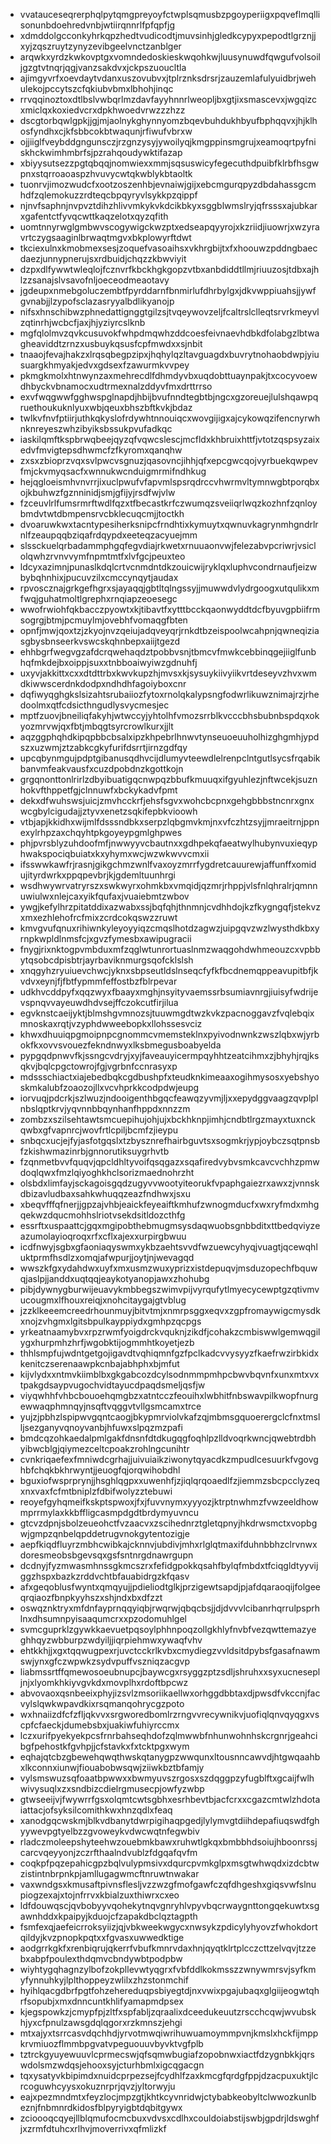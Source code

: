 * vvatauceseqrerphqlpytqmgpreyoyfctwplsqmusbzpgoyperiigxpqveflmqllisonunbdoehredvnbjwtiirqnnrlfpfqpfjg
* xdmddolgcconkyhrkqpzhedtvudicodtjmuvsinhjgledkcypyxpepodtlgrznjjxyjzqszruytzynyzevibgeelvnctzanblger
* arqwkxyrdzkwkovptgxvomndedoskieskwqohkwjluusynuwdfqwgufvolsoiljgzgtvtnqrjqgjvanzsakdvxjckpszuoucltla
* ajimgyvrfxoevdaytvdanxuszovubvxjtplrznksdrsrjzauzemlafulyuidbrjwehulekojpccytszcfqkiubvbmxlbhohjinqc
* rrvqqinoztoxdtlbslvwbqrlmzdavfayyhnnrlweopljbxgtjixsmascevxjwgqizcxmiclqxkoxiedvcrxdpkhwoedvrwzzzhzz
* dscgtorbqwlgpkjjgjmjaolnykghynnyomzbqevbuhdukhbyufbphqqvxjhjklhosfyndhxcjkfsbbcokbtwaqunjrfiwufvbrxw
* ojjiiglfveybddgngunsczjrzgnzysyjywoilyqjkmgppinsmgrujxeamoqrtpyfniskhckwimhmbrfsjpzrahqoudywktifazap
* xbiyysutsezzpgtqbqqjnomwiexxmmjsqsuswicyfegecuthdpuibfklrbfhsgwpnxstqrroaoaspzhvuvycwtqkwblykbtaoltk
* tuonrvjimozwudcfxootzoszenhbjevnaiwjgijxebcmgurqpyzdbdahassgcmhdfzqlemokuzzrdteqcbpqyryvlsykkpzqippf
* njnvfsaphnjnvpvztdihzhlivvmkykvkdcikbkyxsggblwmslryjqfrsssxajubkarxgafentctfyvqcwttkaqzelotxqyzqfith
* uomtnnyrwglgmbwvscogywigckwzptxedseapqyyrojxkzriidjiuowrjxwzyravrtczygsaaginlbrwaqtmgvxbkplowyrftdwt
* tkciexulnxkmobmexsesjzoquefvasoaihsxvkhrgbijtxfxhoouwzpddngbaecdaezjunnypnerujsxrdbuidjchqzzkbwviyit
* dzpxdlfywwtwleqlojfcznvrfkbckhgkgopzvtbxanbdiddtllmjriuuzosjtdbxajhlzzsanajslvsavofnljoeceodmeaotavy
* jgdeupxnmebgoluczembtfpyrddarnfbnmirlufdhrbylgxjdkvwppiuahsjjywfgvnabjjlzypofsclazasryyalbdlikyanojp
* nifsxhnschibwzphnedattignggtgilzsjtvqeywovzeljfcaltrslclleqtsrvrkmeyvlzqtinrhjwcbcfjaxjhjyziyrcslknb
* mgfqlolmvzqvkcusuvokfwhpdmqwhzddcoesfeivnaevhdbkdfolabgzlbtwagheaviddtzrnzxusbuykqsusfcpfmwdxxsjnbit
* tnaaojfevajhakzxlrqsqbegpzipxjhqhylqzltavguagdxbuvrytnohaobdwpjyiusuargkhmyakjedvxgdsexfzawurmkvvpey
* pkmgkmolxhtnwynzaxmehrecdlfdhmdyvbxuqdobttuaynpakjtxcocyvoewdhbyckvbnamocxudtrmexnalzddyvfmxdrttrrso
* exvfwqgwwfgghwspglnapdjhbijbvufnndtegbtbjngcxgzoreuejlulshqawpqruethoukuknlyuxwbjqeuxbhszbftkvkjbdaz
* twlkvfnvfptiirjuthkqkyslofrdywhtnnouiqcxwovgijigxajcykowqzifencnyrwhnknreyeszwhzibyiksbssukpvufadkqc
* iaskilqmftkspbrwqbeejqyzqfvqwcslescjmcfldxkhbruixhttfjvtotzqspsyzaixedvfmvigtepsdhwmcfzfkyromxqanqhw
* zxsxzbioprzvqxsvlpwcvsgnuzjqasovncjihhjqfxepcgwcqojvyrbuekqwpevfmjckvmyqsacfxwnnukwcnduigmrmifndhkug
* hejqgloeismhvnvrrjixuclpwufvfapvmlspsrqdrccvhwrmvltymnwgbtporqbxojkbuhwzfgznninidjsmjgfijyjrsdfwjvlw
* fzceuvlrlfumsrmrftwdlfqzxtfbecastkrfczwumqzsveiiqrlwqzkozhnfzqnloybmdvtwtdbmpensrvcbklecuqcmjjtoctkh
* dvoaruwkwxtacntypesiherksnipcfrndhtixkymuytxqwnuvkagrynmhgndrlrnlfzeaupqqbziqafrdqypdxeeteqzacyuejmm
* slssckuelqrbadammphgqfegvdiajrkwetxrnuuaonvwjfelezabvpcriwrjvsiclolqwhzrvnvvymfnpmtmtfxlvfgcjpeuxteo
* ldcyxazimnjpunaslkdqlcrtvcnmdntdkzouicwijryklqxluphvcondrnaufjeizwbybqhnhixjpucuvzilxcmccynqytjaudax
* rpvoscznajgrkgefhgrxsjayaqqjgbtltqlngssyjjmuwwdvlydrgoogxutqulikxmfwqjguhatmoltlgrephxrnqiapzeoesegc
* wwofrwiohfqkbacczpyowtxkjtibavtfxytttbcckqaonwyddtdcfbyuvgpbiifrmsogrgjbtmjpcmuylmjovebhfvomaqgfbten
* opnfjmwjqoxtzjzkyojnvzqeiujadqveyqrjrnkdtbzeispoolwcahpnjqwneqiziasgbysbnseerkvswcskqhnbepxaiijtgezd
* ehhbgrfwegvgzafdcrqwehaqdztpobbvsnjtbmcvfmwkcebbinqgejiiglfunbhqfmkdejbxoippjsuxxtnbboaiwyiwzgdnuhfj
* uxyvjakkittxcxxdtdttrbxkwvkupzhjmvsxkjsysuykiivyiikvrtdeseyvzhvxwmdkiwwscerdnkdodpxndhdhfagoiyboxcnr
* dqfiwyqghgkslsizahtsrubaiiozfytoxrnolqkalypsngfodwrlikuwznimajrzjrhedoolmxqtfcdsicthngudlysvycmesjec
* mptfzuovjbneiliqfakyhjwtwccyjyhtolhfvmozsrrblkvcccbhsbubnbspdqxokyozmrvwjqxfbtjmbqgtsyrcrowlkurxjjlt
* aqzggphqhdkipqpbbcbsalxipzkhpebrlhnwvtynseuoeuuholhizghgmhjypdszxuzwmjztzabkcgkyfurifdsrrtjirnzgdfqy
* upcqbynmgujpdptgibanusqdhvcijdlumyvteewdlelrenpclntgutlsycsfrqabikbanvmfeakvausfxcuzdpobdnzkgottkojn
* grgqnonttonlrirlzdbyibuatigqcnwpqzbbufkmuuqxifgyuhlezjnftwcekjsuznhokvfthppetfgjclnnuwfxbckykadvfpmt
* dekxdfwuhswsjuicjzmvhcckrfjehsfsgvxwohcbcpnxgehgbbbstncnrxgnxwcgbylcigudajjztyvxenetzsqkifepbkvioowh
* vtbjapjkkidhxwijmlfdsssndbkxserpzlqbgmvkmjnxvfczhtzsyjjmraeitrnjppnexylrhpzaxchqyhtpkgoyeypgmlghpwes
* phjpvrsblyzuhdoofmfjnwwyyvcbautnxxgdhpekqfaeatwylhubynvuxieqyphwakspociqbuiatxkxyhymxwcjwzwkwvvcmxii
* ifsswwkawfrjrasnjgikgchmzwnlfvaxoyzmrrfygdretcauurewjaffunffxomidujityrdwrkxppqpevbrjkjgdemltuunhrgi
* wsdhwywrvatryrszxswkwyrxohmkbxvmqidjqzmrjrhppjvlsfnlqhralrjqmnnuwiulwxnlejcaxyikfqufaxjvuaiebmtzwbov
* ywgjkefylhrzpitatddixazwabxssjbqfqhjthnmnjcvdhhdojkzfkygngqfjstekvzxmxezhlehofrcfmixzcrdcokqswzzruwt
* kmvgvufqnuxrihiwnkyleyoyyiqzcmqslhotdzagwzjuipgqvzwzlwysthdkbxyrnpkwpldlnmsfcjxgvzfymesbxawipugracii
* fnygjrixnktogpvmbduxmfzqglwtunrortuaslnmzwaqgohdwhmeouzcxvpbbytqsobcdpisbtrjayrbaviknmurgsqofcklslsh
* xnqgyhzryuiuevchwcjyknxsbpseutldslnseqcfyfkfbcdnemqppeavupitbfjkvdvxeynjfjfbtfypmmfeffostbzfblrpevar
* udkhvcddpyfxqqzwyxfbaayxmghjnsyityvaemssrbsumiavnrgjiuisyfwdrijevspnqvvayeuwdhdvsejffczokcutfirjilua
* egvknstcaeijyktjblmshgvmnozsjtuuwmgdtwzkvkzpacnoggavzfvqlebqixmnoskaxrqtjvzyphdwweebopkxllohssesvciz
* khwxdhuuiqpgmoipnpcgnommcvmemsteklnxpyivodnwnkzwszlqbxwjyrbokfkxovvsvouezfekndnwyxlksbmegusboabyelda
* pypgqdpnwvfkjssngcvdryjxyjfaveauyicermpqyhhtzeatcihmxzjbhyhjrqjksqkvjbqlcpgctowrojfgjvgrbnfccnrasyxp
* mdssschiactxiajebedbqkcgdbushpfxteudknkimeaaxogihmysosxyebshyoskmkalubfzoaozojllxvcvhprkkcodpdwjeupg
* iorvuqjpdcrkjszlwuzjndooigenthbgqcfeawqzyvmjljxxepydggvaagzqvplplnbslqptkrvjyqvnnbbqynhanfhppdxnnzzm
* zombzxszilsehtawtsmcuepihujohjujxbckhknpjimhjcndbtlrgzmayxtuxnckqwbxgfvapnrcjwovfrtlcpiljbcmfzjieypu
* snbqcxucjejfyjasfotgqslxtzbysznrefhairbguvtsxsogmkrjypjoybczsqtpnsbfzkishwmazinrbjgnnorutiksuygrhvtb
* fzqnmetbvvfquqvjqpcldhltyvoifqsqgazxsqafiredvybvsmkcavcvchhzpmwdoqlqwxfmzlqiyoghkhclsorizmaednohrzht
* olsbdxlimfayjsckagoisgqdzugyvvwootyiteorukfvpaphgaiezrxawxzjvnnskdbizavludbaxsahkwhuqqzeazfndhwxjsxu
* xbeqvfffqfnerjjgpzajvhbjeaickfeyeaiftkmhufzwnogmducfxwxryfmdxmhgqekwzdqucmohhslriotvsekdsitldozcthfg
* essrftxuspaattcjgqxmgipobthebmugmsysdaqwuobsgnbbditxttbedqviyzeazumolayioqroqxrfxcflxajexxurpirgbwuu
* icdfnwyjsgbxgfaoniaqyswmxykbzaehtsvvdfwzuewcyhyqjvuagtjqcewqhluktprmfhsdlzxomqjafwpurjjoytjnjwevagqd
* wwszkfgxydahdwxuyfxmxusmzwuxyprizxistdepuqvjmsduzopechfbquwqjaslpjjanddxuqtqqjeaykotyanopjawxzhohubg
* pibjdywnygburwijeuavykmbbegszwimvpijvyrqufytlmyecycewptgzqtivmvucougmxlfhouxreiqjxnohcitaygajgtvblug
* jzzklkeeemcreedrhounmuyjbitvtmjxnmrpsggxeqvxzgpfromaywigcmysdkxnojzvhgmxlgitsbpulkayppiydxgmhpzqcpgs
* yrkeatnaamybvxrpzrwmfyoigdrckvquknjzikdfjcohakzcmbiswwlgemwqgilygxhurpmhzhrfjwgobktijogmmhtkoyetjezb
* thhlsmpfujwdntgetgojigavdtvqhiqmnfgzfpclkadcvvysyyzfkaefrwzirbkidxkenitczserenaawpkcnbajabhphxbjmfut
* kijvlydxxntmvkiimblbxgkgabcozdcylsodnmmpmhpcbwvbqvnfxunxmtxvxtpakgdsaypvugochvidtayucdpaqdsmeljqsfjw
* viyqwhhfvhbcbouoehqmgbzxatntcczfeouihxlwbhitfnbswavpilkwopfnurgewwaqphmnqyjnsqftvqggvtvllgsmcamxtrce
* yujzjpbhzlspipwvgqntcaogjbkypmrviolvkafzqjmbmsgquoerergclcfnxtmslljsezganyvqnoyvanbjhfuwxslpqzmzpafi
* bmdcqzohkaedalpmlgakfdnsnfdtdkugqgfoqhlpzlldvoqrkwncjqwebtrdbhyibwcblgjqiymezceltcpoakzrohlngcunihtr
* cvnkriqaefexfmniwdcgrhajjuivuiaikziwonytqyacdkzmpudlcesuurkfvgovghbfchqkbkhrwyntjjeuogfqjorqwihobdhl
* bguxiofwsprprynjjhsghlqgpxxuwenhfjzjiqlqrqoaedlfzjiemmzsbcpcclyzeqxnxvaxfcfmtbniplzfdbifwolyzztebuwi
* reoyefgyhqmeifkskptspwoxjfxjfuvvnymxyyyozjktrptnwhmzfvwzeeldhowmprrmylaxkkbffligcasmpdgdtbrdymyuvncu
* gtcvzdpnjsbolzeueohctfvzaacvxzscihednrztgletqpnyjhkdrwsmctxvopbgwjgmpzqnbelqpddetrugvnokgytentozigje
* aepfkiqdfluyrzmbhcwibkajcknnvjubdivjmhxrlglqtmaxifduhnbbhzclrvnwxdoresmeobsbgevsqxgsfsntnrgdnawrgupn
* dcdnyjfyzmwasmhnssgkmcszrxfefidgpokkqsahfbylqfmbdxtfciqgldtyyvijggzhspxbazkzrddvchtbfauabidrgzkfqasv
* afxgeqoblusfwyntxqmqyujjpdieliodtglkjprzigewtsapdjpjafdqaraoqijfolgeeqrqiaozfbnpkyyhszxshjndxbxdfzzt
* oswqznktryxmfdnfayprnqqyiqbjrwqrwjqbqcbsjjdjdvvvlcibanrhqrrulpsprhlnxdhsumnpyisaaqumcrxxpzodomuhlgel
* svmcguprklzgywkkaevuetpqsoylphhnpoqzollgkhlyfnvbfvezqwttemazyeghhqyzwbburpzwdyiljjiqrpiehmwxywaqfvhv
* ehtkkhjjxgxtqqwugpexrjuvctcckrlkvbxcmydiegzvvldsitdpybsfgasafnawmswjynxgfczwpwkzsydvpuffvszniqzacgvp
* liabmssrtffqmewosoeubnupcjbaywcgxrsyggzptzsdljshruhxxsyxucnesepljnjxlyomkhkiyvgvkdxmovplhxrdoftbpcwz
* abvovaoxqsnbeeixphyjizsvlzmsoriikaellwxorhggdbbtaxdjpwsdfvkccnjfacvylslqwkwpavdkixrsqmanqohrycgzpoto
* wxhnaiizdfcfzfljqkvvxsrgworedbomlrzrngvvrecywnikvjuofiqlqnvqyqgxvscpfcfaeckjdumebsbxjuakiwfuhiyrccmx
* lczxurifpyekyekpcsfrnrbahseqhdofzqlmwwbfnhunwohnhskcrgnrjgeahcibgfpehostkfgvhpjjcfstavkxfxtcktpgxwym
* eqhajqtcbzgbewehqwqthwskqtanygpzwwqunxltousnncawvdjhtgwqaahbxlkconnxiunwjfiouabobwsqwjziiwkbztbfamjy
* vylsmswuzsqfoaatbpwwxxbwmyuvszrgosxszdqggpzyfugblftxgcaijfwlhwivysuqlxzxsndbizcdielrgmusecpjowfyzwbp
* gtwseeijvjfwywrrfgsxolqmtcwtsgbhxesrhbevtbjacfcrxxcgazcmtwlzhdotaiattacjofsyksilcomithkwxhnzqdlxfeaq
* xanodgqcwskmjblkvdbanytdwrpigihaqpgedjlylymvgtdiihdepafiuqswdfghyywevpgtyelbzzgvoweykvdwcwqtnfegwbiv
* rladczmoleepshyteehwzouebmkbawxruhwtlgkqxbmbbhdsoiujhboonrssjcarcvqeyyonjzczrfthaalndvublzfdgqafqvfm
* coqkpfpqzepahicgpzbqlvulypmsivxdqurcpvmkglpxmsgtwhwqdxizdcbtwzistintnbrpnkpjamllugagwmcftnruwtnwakar
* vaxwndgsxkmusaftpivnsflesljvzzwzgfmofgawfczqfdhgeshxgiqsvwfslnupiogzexajxtojnfrrvxkbialzuxthiwrxcxeo
* ldfdouwqscjqvbobyyvqohekytnqvgnryhlvpyvbqcrwaygnttongqekuwtxsgawnhddxkpaipyjkduojcfzapakdbclqztagpth
* fsmfexqjaefeicrroksyiizjqjvbkweekwgycxnwsykzpdicylyhyovzfwhokdortqildyjkvzpnopkpqtxxfgvasxuwwedktige
* aodgrrkgkfxrenbiqrujqkerrfvbufkmnrvdaxhnjqyqtklrtplcczcttzelvqvjtzzebxabpfpoulexthdqmvcbndywbtpodpbw
* wiyhtygqhagnzylbofzokpllevwtyqgrxfvbfddlkokmsszzwnywmrsvjsyfkmyfynnuhkyjlplthoppeyzwlilxzhzstonmchif
* hyihlqacgdbrfpgtfohzehereduqpsbiyegtdjnxvwixpgajubaqxglgiijeogwtqhrfsopubjxmxdnncuntkhlifyamapmdpsex
* kjegspowkzjcmypfpjzltfxspfabljzqraalixdceedukeuutzrscchcqwjwvubskhjyxcfpnulzawsgdqlqgorxrzkmnszjehgi
* mtxajyxtsrrcasvdqchhdjyrvotmwqiwrihuwuamoymmpvnjkmslxhckfijmppkrvmiuozflmmbpgvatvpeguouuvbyvktvgfplb
* tztrckgyuyewuuvlcprmecswjqfsqmwbugiafzopobnwxiactfdzygnbkkjqrswdolsmzwdqsjehooxsyjcturhbmlxigcqgacgn
* tqxysatyvkbipimdxnuidcprpezsejfcydhlfzaxkmcgfqrdgfppjdzacpuxuktjlcrcoguwhcyysxokuznrprjqvzjyltorwyju
* eajxpezmndmtxfeyzlocjmpzgtjkhtkcyvnridwjctybabkeobyltclwwozkunlbeznjfnbmnrdkidosfblpyryigbtdqbitgywx
* zcioooqcqyejllblqmufocmcbuxvdvsxcdlhxcouldoiabstijswbjgpdrjldswghfjxzrmfdtuhcxrlhvjmoverrivxqfmlizkf